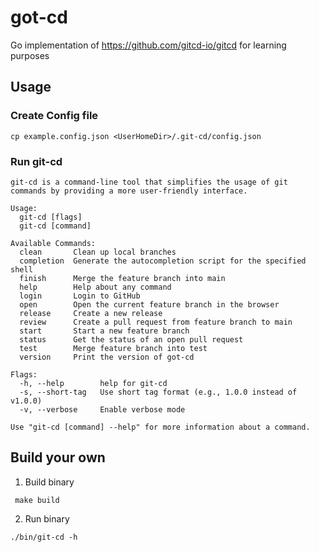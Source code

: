 # got-cd

Go implementation of https://github.com/gitcd-io/gitcd for learning purposes

## Usage
### Create Config file
```
cp example.config.json <UserHomeDir>/.git-cd/config.json
```

### Run git-cd

```
git-cd is a command-line tool that simplifies the usage of git commands by providing a more user-friendly interface.

Usage:
  git-cd [flags]
  git-cd [command]

Available Commands:
  clean       Clean up local branches
  completion  Generate the autocompletion script for the specified shell
  finish      Merge the feature branch into main
  help        Help about any command
  login       Login to GitHub
  open        Open the current feature branch in the browser
  release     Create a new release
  review      Create a pull request from feature branch to main
  start       Start a new feature branch
  status      Get the status of an open pull request
  test        Merge feature branch into test
  version     Print the version of got-cd

Flags:
  -h, --help        help for git-cd
  -s, --short-tag   Use short tag format (e.g., 1.0.0 instead of v1.0.0)
  -v, --verbose     Enable verbose mode

Use "git-cd [command] --help" for more information about a command.
```


## Build your own
1. Build binary

```
 make build
```
2. Run binary
```
./bin/git-cd -h
```
